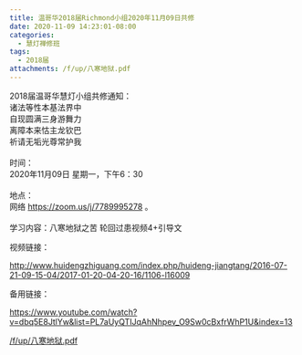 ```yaml
---
title: 温哥华2018届Richmond小组2020年11月09日共修
date: 2020-11-09 14:23:01-08:00
categories:
  - 慧灯禅修班
tags:
  - 2018届
attachments: /f/up/八寒地狱.pdf
---
```

2018届温哥华慧灯小组共修通知：\
诸法等性本基法界中\
自现圆满三身游舞力\
离障本来怙主龙钦巴\
祈请无垢光尊常护我\
\
时间：\
2020年11月09日 星期一，下午6：30\
\
地点：\
网络 <https://zoom.us/j/7789995278> 。\
\
学习内容：八寒地狱之苦 轮回过患视频4+引导文

视频链接：
<!--StartFragment-->

<http://www.huidengzhiguang.com/index.php/huideng-jiangtang/2016-07-21-09-15-04/2017-01-20-04-20-16/1106-l16009>

<!--EndFragment-->

备用链接：

<!--StartFragment-->

<https://www.youtube.com/watch?v=dbq5E8JtlYw&list=PL7aUyQTIJqAhNhpev_O9Sw0cBxfrWhP1U&index=13>

[/f/up/八寒地狱.pdf](https://hdvblob.blob.core.windows.net/hdv/f/up/八寒地狱.pdf)
